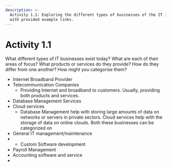 ```yaml
---
description: >-
  Activity 1.1: Exploring the different types of businesses of the IT industry
  with provided example links.
---
```


# Activity 1.1

What different types of IT businesses exist today? What are each of their areas of focus? What products or services do they provide? How do they differ from one another? How might you categorise them?

* Internet Broadband Provider 
* Telecommunication Companies
  * Providing Internet and broadband to customers. Usually, providing both products and services. 
* Database Management Services
* Cloud services
  * Database Management help with storing large amounts of data on networks or servers in private sectors. Cloud services help with the storage of data on online clouds. Both these businesses can be categorized on  
* General IT management/maintenance
* * Custom Software development
* Payroll Management
* Accounting software and service
* 
